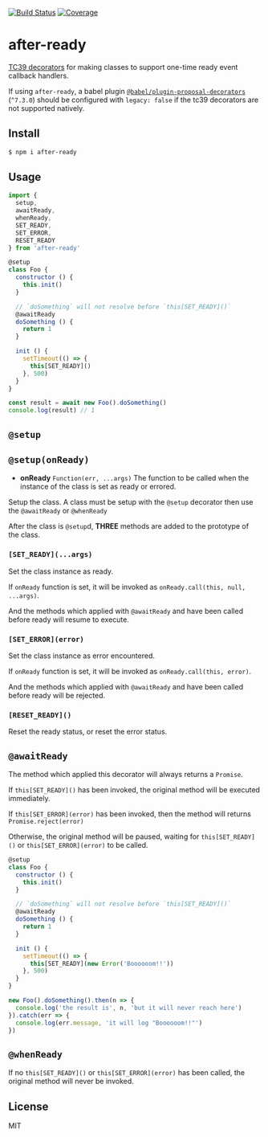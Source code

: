 [![Build Status](https://travis-ci.org/kaelzhang/after-ready.svg?branch=master)](https://travis-ci.org/kaelzhang/after-ready)
[![Coverage](https://codecov.io/gh/kaelzhang/after-ready/branch/master/graph/badge.svg)](https://codecov.io/gh/kaelzhang/after-ready)
<!-- optional appveyor tst
[![Windows Build Status](https://ci.appveyor.com/api/projects/status/github/kaelzhang/after-ready?branch=master&svg=true)](https://ci.appveyor.com/project/kaelzhang/after-ready)
-->
<!-- optional npm version
[![NPM version](https://badge.fury.io/js/after-ready.svg)](http://badge.fury.io/js/after-ready)
-->
<!-- optional npm downloads
[![npm module downloads per month](http://img.shields.io/npm/dm/after-ready.svg)](https://www.npmjs.org/package/after-ready)
-->
<!-- optional dependency status
[![Dependency Status](https://david-dm.org/kaelzhang/after-ready.svg)](https://david-dm.org/kaelzhang/after-ready)
-->

# after-ready

[TC39 decorators](https://github.com/tc39/proposal-decorators/blob/7fa580b40f2c19c561511ea2c978e307ae689a1b/METAPROGRAMMING.md) for making classes to support one-time ready event callback handlers.

If using `after-ready`, a babel plugin [`@babel/plugin-proposal-decorators`](https://babeljs.io/docs/en/babel-plugin-proposal-decorators) (`^7.3.0`) should be configured with `legacy: false` if the tc39 decorators are not supported natively.

## Install

```sh
$ npm i after-ready
```

## Usage

```js
import {
  setup,
  awaitReady,
  whenReady,
  SET_READY,
  SET_ERROR,
  RESET_READY
} from 'after-ready'

@setup
class Foo {
  constructor () {
    this.init()
  }

  // `doSomething` will not resolve before `this[SET_READY]()`
  @awaitReady
  doSomething () {
    return 1
  }

  init () {
    setTimeout(() => {
      this[SET_READY]()
    }, 500)
  }
}

const result = await new Foo().doSomething()
console.log(result) // 1
```

## `@setup`
## `@setup(onReady)`

- **onReady** `Function(err, ...args)` The function to be called when the instance of the class is set as ready or errored.

Setup the class. A class must be setup with the `@setup` decorator then use the `@awaitReady` or `@whenReady`

After the class is `@setup`d, **THREE** methods are added to the prototype of the class.

### `[SET_READY](...args)`

Set the class instance as ready.

If `onReady` function is set, it will be invoked as `onReady.call(this, null, ...args)`.

And the methods which applied with `@awaitReady` and have been called before ready will resume to execute.

### `[SET_ERROR](error)`

Set the class instance as error encountered.

If `onReady` function is set, it will be invoked as `onReady.call(this, error)`.

And the methods which applied with `@awaitReady` and have been called before ready will be rejected.

### `[RESET_READY]()`

Reset the ready status, or reset the error status.

## `@awaitReady`

The method which applied this decorator will always returns a `Promise`.

If `this[SET_READY]()` has been invoked, the original method will be executed immediately.

If `this[SET_ERROR](error)` has been invoked, then the method will returns `Promise.reject(error)`

Otherwise, the original method will be paused, waiting for `this[SET_READY]()` or `this[SET_ERROR](error)` to be called.

```js
@setup
class Foo {
  constructor () {
    this.init()
  }

  // `doSomething` will not resolve before `this[SET_READY]()`
  @awaitReady
  doSomething () {
    return 1
  }

  init () {
    setTimeout(() => {
      this[SET_READY](new Error('Boooooom!!'))
    }, 500)
  }
}

new Foo().doSomething().then(n => {
  console.log('the result is', n, 'but it will never reach here')
}).catch(err => {
  console.log(err.message, 'it will log "Boooooom!!"')
})
```

## `@whenReady`

If no `this[SET_READY]()` or `this[SET_ERROR](error)` has been called, the original method will never be invoked.

## License

MIT
